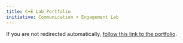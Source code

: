 ```yaml
---
title: C+E Lab Portfolio
initiative: Communication + Engagement Lab
---
```


If you are not redirected automatically, [follow this link to the portfolio](/cel/portfolio/).
